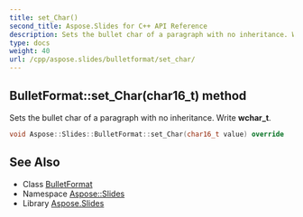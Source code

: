 ```yaml
---
title: set_Char()
second_title: Aspose.Slides for C++ API Reference
description: Sets the bullet char of a paragraph with no inheritance. Write wchar_t.
type: docs
weight: 40
url: /cpp/aspose.slides/bulletformat/set_char/
---
```

## BulletFormat::set_Char(char16_t) method


Sets the bullet char of a paragraph with no inheritance. Write **wchar_t**.

```cpp
void Aspose::Slides::BulletFormat::set_Char(char16_t value) override
```

## See Also

* Class [BulletFormat](./)
* Namespace [Aspose::Slides](../)
* Library [Aspose.Slides](../../)